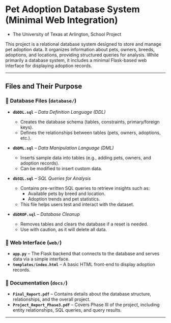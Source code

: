 # Pet Adoption Database System (Minimal Web Integration) 
- The University of Texas at Arlington, School Project

This project is a relational database system designed to store and manage pet adoption data. It organizes information about pets, owners, breeds, adoptions, and locations, providing structured queries for analysis. While primarily a database system, it includes a minimal Flask-based web interface for displaying adoption records.

---
##  **Files and Their Purpose**
### 🔹 **Database Files (`database/`)**
- **`dbDDL.sql`** – *Data Definition Language (DDL)*  
  - Creates the database schema (tables, constraints, primary/foreign keys).  
  - Defines the relationships between tables (pets, owners, adoptions, etc.).  

- **`dbDML.sql`** – *Data Manipulation Language (DML)*  
  - Inserts sample data into tables (e.g., adding pets, owners, and adoption records).  
  - Can be modified to insert custom data.  

- **`dbSQL.sql`** – *SQL Queries for Analysis*  
  - Contains pre-written SQL queries to retrieve insights such as:
    - Available pets by breed and location.
    - Adoption trends and pet statistics.
  - This file helps users test and interact with the dataset.  

- **`dbDROP.sql`** – *Database Cleanup*  
  - Removes tables and clears the database if a reset is needed.  
  - Use with caution, as it will delete all data.  

### 🔹 **Web Interface (`web/`)**
- **`app.py`** – The Flask backend that connects to the database and serves data via a simple interface.  
- **`templates/index.html`** – A basic HTML front-end to display adoption records.  

### 🔹 **Documentation (`docs/`)**
- **`Final_Report.pdf`** – Contains details about the database structure, relationships, and the overall project.  
- **`Project_Report_Phase3.pdf`** – Covers Phase III of the project, including entity relationships, SQL queries, and query results.

---

 
